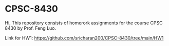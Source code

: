 # CPSC-8430

Hi, This repository consists of homerork assignments for the course CPSC 8430 by Prof. Feng Luo.

Link for HW1: https://github.com/sricharan200/CPSC-8430/tree/main/HW1
